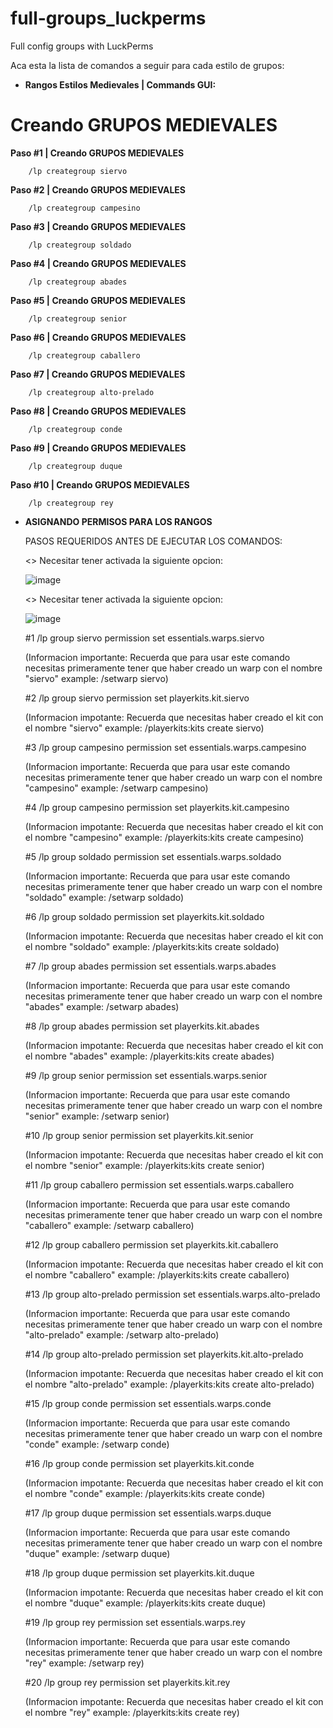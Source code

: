 # full-groups_luckperms
Full config groups with LuckPerms

Aca esta la lista de comandos a seguir para cada estilo de grupos:

  - **Rangos Estilos Medievales | Commands GUI:**


# Creando GRUPOS MEDIEVALES 

**Paso #1 | Creando GRUPOS MEDIEVALES**
```
    /lp creategroup siervo
```

**Paso #2 | Creando GRUPOS MEDIEVALES**
```
    /lp creategroup campesino
```

**Paso #3 | Creando GRUPOS MEDIEVALES**
```
    /lp creategroup soldado
```

**Paso #4 | Creando GRUPOS MEDIEVALES**
```
    /lp creategroup abades
```

**Paso #5 | Creando GRUPOS MEDIEVALES**
```
    /lp creategroup senior
```

**Paso #6 | Creando GRUPOS MEDIEVALES**
```
    /lp creategroup caballero
```

**Paso #7 | Creando GRUPOS MEDIEVALES**
```
    /lp creategroup alto-prelado
```

**Paso #8 | Creando GRUPOS MEDIEVALES**
```
    /lp creategroup conde
```

**Paso #9 | Creando GRUPOS MEDIEVALES**
```
    /lp creategroup duque
```

**Paso #10 | Creando GRUPOS MEDIEVALES**    
```
    /lp creategroup rey
```

-
    **ASIGNANDO PERMISOS PARA LOS RANGOS**

    PASOS REQUERIDOS ANTES DE EJECUTAR LOS COMANDOS:
    
    <<PlayerKits2 ACTIVANDO REQUERIMIENTO DE PERMISOS>>
    Necesitar tener activada la siguiente opcion:

    ![image](https://github.com/estefanogomez231/full-groups_luckperms/assets/121652407/73c469ba-9317-41b0-acd9-dc531659272d)





    <<EssentialsX ACTIVANDO REQUERIMIENTO DE PERMISOS>>
    Necesitar tener activada la siguiente opcion:

    ![image](https://github.com/estefanogomez231/full-groups_luckperms/assets/121652407/709fa689-de84-452b-87de-0415e4321520)

    



    #1 /lp group siervo permission set essentials.warps.siervo

    (Informacion importante: Recuerda que para usar este comando necesitas primeramente tener
    que haber creado un warp con el nombre "siervo" example: /setwarp siervo)


    #2 /lp group siervo permission set playerkits.kit.siervo

    (Informacion impotante: Recuerda que necesitas haber creado el kit con el nombre "siervo"
    example: /playerkits:kits create siervo)


    #3 /lp group campesino permission set essentials.warps.campesino
    
    (Informacion importante: Recuerda que para usar este comando necesitas primeramente tener que 
    haber creado un warp con el nombre "campesino" example: /setwarp campesino)


    #4 /lp group campesino permission set playerkits.kit.campesino

    (Informacion impotante: Recuerda que necesitas haber creado el kit con el nombre "campesino"
    example: /playerkits:kits create campesino)


    #5 /lp group soldado permission set essentials.warps.soldado

    (Informacion importante: Recuerda que para usar este comando necesitas primeramente tener que 
    haber creado un warp con el nombre "soldado" example: /setwarp soldado)


    #6 /lp group soldado permission set playerkits.kit.soldado

    (Informacion impotante: Recuerda que necesitas haber creado el kit con el nombre "soldado"
    example: /playerkits:kits create soldado)


    #7 /lp group abades permission set essentials.warps.abades

    (Informacion importante: Recuerda que para usar este comando necesitas primeramente tener que 
    haber creado un warp con el nombre "abades" example: /setwarp abades)


    #8 /lp group abades permission set playerkits.kit.abades

    (Informacion impotante: Recuerda que necesitas haber creado el kit con el nombre "abades"
    example: /playerkits:kits create abades)


    #9 /lp group senior permission set essentials.warps.senior

    (Informacion importante: Recuerda que para usar este comando necesitas primeramente tener que 
    haber creado un warp con el nombre "senior" example: /setwarp senior)


    #10 /lp group senior permission set playerkits.kit.senior

    (Informacion impotante: Recuerda que necesitas haber creado el kit con el nombre "senior"
    example: /playerkits:kits create senior)


    #11 /lp group caballero permission set essentials.warps.caballero

    (Informacion importante: Recuerda que para usar este comando necesitas primeramente tener que 
    haber creado un warp con el nombre "caballero" example: /setwarp caballero)


    #12 /lp group caballero permission set playerkits.kit.caballero

    (Informacion impotante: Recuerda que necesitas haber creado el kit con el nombre "caballero"
    example: /playerkits:kits create caballero)

    #13 /lp group alto-prelado permission set essentials.warps.alto-prelado

    (Informacion importante: Recuerda que para usar este comando necesitas primeramente tener que 
    haber creado un warp con el nombre "alto-prelado" example: /setwarp alto-prelado)


    #14 /lp group alto-prelado permission set playerkits.kit.alto-prelado

    (Informacion impotante: Recuerda que necesitas haber creado el kit con el nombre "alto-prelado"
    example: /playerkits:kits create alto-prelado)


    #15 /lp group conde permission set essentials.warps.conde

    (Informacion importante: Recuerda que para usar este comando necesitas primeramente tener que 
    haber creado un warp con el nombre "conde" example: /setwarp conde)


    #16 /lp group conde permission set playerkits.kit.conde

    (Informacion impotante: Recuerda que necesitas haber creado el kit con el nombre "conde"
    example: /playerkits:kits create conde)


    #17 /lp group duque permission set essentials.warps.duque

    (Informacion importante: Recuerda que para usar este comando necesitas primeramente tener que 
    haber creado un warp con el nombre "duque" example: /setwarp duque)


    #18 /lp group duque permission set playerkits.kit.duque

    (Informacion impotante: Recuerda que necesitas haber creado el kit con el nombre "duque"
    example: /playerkits:kits create duque)


    #19 /lp group rey permission set essentials.warps.rey

    (Informacion importante: Recuerda que para usar este comando necesitas primeramente tener que 
    haber creado un warp con el nombre "rey" example: /setwarp rey)


    #20 /lp group rey permission set playerkits.kit.rey

    (Informacion impotante: Recuerda que necesitas haber creado el kit con el nombre "rey"
    example: /playerkits:kits create rey)

